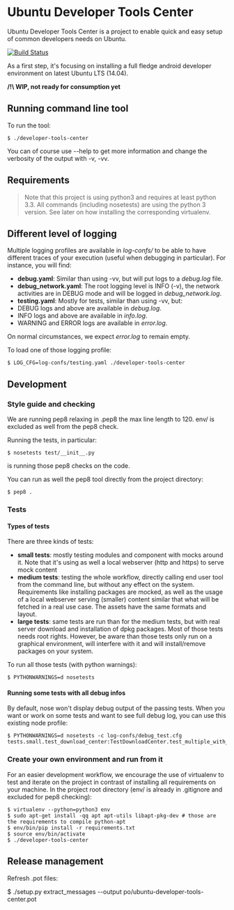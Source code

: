 # Ubuntu Developer Tools Center
Ubuntu Developer Tools Center is a project to enable quick and easy setup of common developers needs on Ubuntu.

[![Build Status](https://api.travis-ci.org/didrocks/ubuntu-developer-tools-center.svg?branch=master)](https://travis-ci.org/didrocks/ubuntu-developer-tools-center)

As a first step, it's focusing on installing a full fledge android developer environment on latest Ubuntu LTS (14.04).

**/!\ WIP, not ready for consumption yet**

## Running command line tool
To run the tool:

    $ ./developer-tools-center

You can of course use --help to get more information and change the verbosity of the output with -v, -vv.

## Requirements

> Note that this project is using python3 and requires at least python 3.3. All commands (including nosetests) are using the python 3 version. See later on how installing the corresponding virtualenv.

## Different level of logging

Multiple logging profiles are available in *log-confs/* to be able to have different traces of your execution (useful when debugging in particular). For instance, you will find:

* **debug.yaml**: Similar than using -vv, but will put logs to a *debug.log* file.
* **debug_network.yaml**: The root logging level is INFO (-v), the network activities are in DEBUG mode and will be logged in *debug_network.log*.
* **testing.yaml**: Mostly for tests, similar than using -vv, but:
 * DEBUG logs and above are available in *debug.log*.
 * INFO logs and above are available in *info.log*.
 * WARNING and ERROR logs are available in *error.log*.

On normal circumstances, we expect *error.log* to remain empty.

To load one of those logging profile:

    $ LOG_CFG=log-confs/testing.yaml ./developer-tools-center

## Development
### Style guide and checking
We are running pep8 relaxing in .pep8 the max line length to 120. env/ is excluded as well from the pep8 check.

Running the tests, in particular:

    $ nosetests test/__init__.py

is running those pep8 checks on the code.

You can run as well the pep8 tool directly from the project directory:

    $ pep8 .

### Tests
#### Types of tests
There are three kinds of tests:

* **small tests**: mostly testing modules and component with mocks around it. Note that it's using as well a local webserver (http and https) to serve mock content
* **medium tests**: testing the whole workflow, directly calling end user tool from the command line, but without any effect on the system. Requirements like installing packages are mocked, as well as the usage of a local webserver serving (smaller) content similar that what will be fetched in a real use case. The assets have the same formats and layout.
* **large tests**: same tests are run than for the medium tests, but with real server download and installation of dpkg packages. Most of those tests needs root rights. However, be aware than those tests only run on a graphical environment, will interfere with it and will install/remove packages on your system.

To run all those tests (with python warnings):

    $ PYTHONWARNINGS=d nosetests

#### Running some tests with all debug infos
By default, nose won't display debug output of the passing tests. When you want or work on some tests and want to see full debug log, you can use this existing node profile:

    $ PYTHONWARNINGS=d nosetests -c log-confs/debug_test.cfg tests.small.test_download_center:TestDownloadCenter.test_multiple_with_one_404_url

### Create your own environment and run from it
For an easier development workflow, we encourage the use of virtualenv to test and iterate on the project in contrast of installing all requirements on your machine. In the project root directory (env/ is already in .gitignore and excluded for pep8 checking):

    $ virtualenv --python=python3 env
    $ sudo apt-get install -qq apt apt-utils libapt-pkg-dev # those are the requirements to compile python-apt
    $ env/bin/pip install -r requirements.txt
    $ source env/bin/activate
    $ ./developer-tools-center

## Release management
Refresh .pot files:

   $ ./setup.py extract_messages --output po/ubuntu-developer-tools-center.pot

